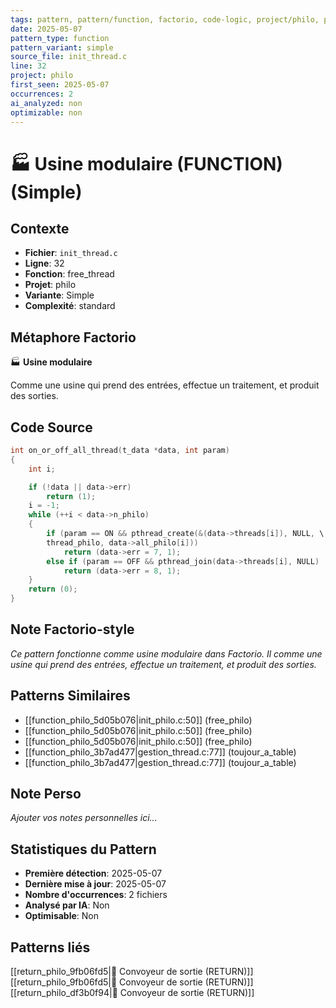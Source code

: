 ```yaml
---
tags: pattern, pattern/function, factorio, code-logic, project/philo, pattern/variant/simple
date: 2025-05-07
pattern_type: function
pattern_variant: simple
source_file: init_thread.c
line: 32
project: philo
first_seen: 2025-05-07
occurrences: 2
ai_analyzed: non
optimizable: non
---
```


# 🏭 Usine modulaire (FUNCTION) (Simple)

## Contexte
- **Fichier**: `init_thread.c`
- **Ligne**: 32
- **Fonction**: free_thread
- **Projet**: philo
- **Variante**: Simple
- **Complexité**: standard

## Métaphore Factorio
🏭 **Usine modulaire**

Comme une usine qui prend des entrées, effectue un traitement, et produit des sorties.

## Code Source
```c
int	on_or_off_all_thread(t_data *data, int param)
{
	int	i;

	if (!data || data->err)
		return (1);
	i = -1;
	while (++i < data->n_philo)
	{
		if (param == ON && pthread_create(&(data->threads[i]), NULL, \
		thread_philo, data->all_philo[i]))
			return (data->err = 7, 1);
		else if (param == OFF && pthread_join(data->threads[i], NULL) != 0)
			return (data->err = 8, 1);
	}
	return (0);
}
```

## Note Factorio-style
*Ce pattern fonctionne comme usine modulaire dans Factorio. Il comme une usine qui prend des entrées, effectue un traitement, et produit des sorties.*

## Patterns Similaires
- [[function_philo_5d05b076|init_philo.c:50]] (free_philo)
- [[function_philo_5d05b076|init_philo.c:50]] (free_philo)
- [[function_philo_5d05b076|init_philo.c:50]] (free_philo)
- [[function_philo_3b7ad477|gestion_thread.c:77]] (toujour_a_table)
- [[function_philo_3b7ad477|gestion_thread.c:77]] (toujour_a_table)

## Note Perso
*Ajouter vos notes personnelles ici...*

## Statistiques du Pattern
- **Première détection**: 2025-05-07
- **Dernière mise à jour**: 2025-05-07
- **Nombre d'occurrences**: 2 fichiers
- **Analysé par IA**: Non
- **Optimisable**: Non

## Patterns liés
[[return_philo_9fb06fd5|🚚 Convoyeur de sortie (RETURN)]]
[[return_philo_9fb06fd5|🚚 Convoyeur de sortie (RETURN)]]
[[return_philo_df3b0f94|🚚 Convoyeur de sortie (RETURN)]]
